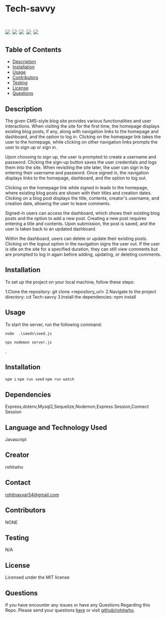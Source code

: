 # Tech-savvy

 # ![](https://img.shields.io/badge/SeQuelize-ExpressJs-blue) ![](https://img.shields.io/badge/license-MIT-brightgreen) ![](https://img.shields.io/badge/mysql-ORM-orange) ![](https://img.shields.io/badge/node.js-Routes-red) ![](https://img.shields.io/badge/MVC-Handlebars-red)




 ## Table of Contents

- [Description](#description)
- [Installation](#installation)
- [Usage](#usage)
- [Contributors](#contributors)
- [Testing](#testing)
- [License](#license)
- [Questions](#questions)


## Description
The given CMS-style blog site provides various functionalities and user interactions. When visiting the site for the first time, the homepage displays existing blog posts, if any, along with navigation links to the homepage and dashboard, and the option to log in. Clicking on the homepage link takes the user to the homepage, while clicking on other navigation links prompts the user to sign up or sign in.

Upon choosing to sign up, the user is prompted to create a username and password. Clicking the sign-up button saves the user credentials and logs them into the site. When revisiting the site later, the user can sign in by entering their username and password. Once signed in, the navigation displays links to the homepage, dashboard, and the option to log out.

Clicking on the homepage link while signed in leads to the homepage, where existing blog posts are shown with their titles and creation dates. Clicking on a blog post displays the title, contents, creator's username, and creation date, allowing the user to leave comments.

Signed-in users can access the dashboard, which shows their existing blog posts and the option to add a new post. Creating a new post requires entering a title and contents. Upon submission, the post is saved, and the user is taken back to an updated dashboard.

Within the dashboard, users can delete or update their existing posts. Clicking on the logout option in the navigation signs the user out. If the user is idle on the site for a specified duration, they can still view comments but are prompted to log in again before adding, updating, or deleting comments.



## Installation
To set up the project on your local machine, follow these steps:

1.Clone the repository: git clone <repository_url>
2.Navigate to the project directory: cd Tech-savvy
3.Install the dependencies: npm install

## Usage
To start the server, run the following command:

`node  .\seeds\seed.js`

`npx nodemon server.js`


.


## Installation

`npm i`
`npm run seed`
`npm run watch`

## Dependencies

Express,dotenv,Mysql2,Sequelize,Nodemon,Express Session,Connect Session

## Language and Technology Used

Javascript

## Creator

rohitwho

## Contact

rohitnayyar54@gmail.com

## Contributors

NONE

## Testing

N/A

## License

Licensed under the MIT license

## Questions

If you have encounter any issues or have any Questions Regarding this Repo. Please send your questions [here](mailto:rohitnayyar54@gmail.com?subject=[GitHub]%20Dev%20Connect) or visit [github/rohitwho](https://github.com/rohitwho).
